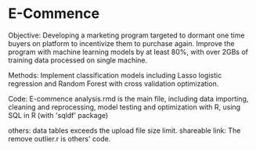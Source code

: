 # E-Commence

Objective:
Developing a marketing program targeted to dormant one time buyers on platform to incentivize them to purchase again. Improve the program with machine learning models by at least 80%, with over 2GBs of training data processed on single machine. 

Methods:
Implement classification models including Lasso logistic regression and Random Forest with cross validation optimization.  


Code:
E-commence analysis.rmd is the main file, including data importing, cleaning and reprocessing, model testing and optimization with R, using SQL in R (with 'sqldf' package)

others:
data tables exceeds the upload file size limit.  shareable link: 
The remove outlier.r is others' code.
